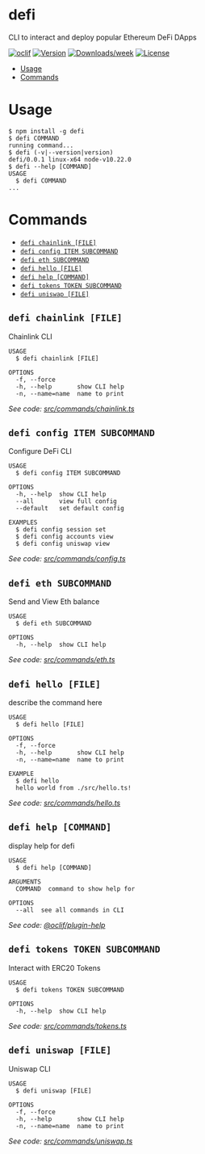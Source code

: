 defi
====

CLI to interact and deploy popular Ethereum DeFi DApps

[![oclif](https://img.shields.io/badge/cli-oclif-brightgreen.svg)](https://oclif.io)
[![Version](https://img.shields.io/npm/v/defi.svg)](https://npmjs.org/package/defi)
[![Downloads/week](https://img.shields.io/npm/dw/defi.svg)](https://npmjs.org/package/defi)
[![License](https://img.shields.io/npm/l/defi.svg)](https://github.com/leovigna/defi/blob/master/package.json)

<!-- toc -->
* [Usage](#usage)
* [Commands](#commands)
<!-- tocstop -->
# Usage
<!-- usage -->
```sh-session
$ npm install -g defi
$ defi COMMAND
running command...
$ defi (-v|--version|version)
defi/0.0.1 linux-x64 node-v10.22.0
$ defi --help [COMMAND]
USAGE
  $ defi COMMAND
...
```
<!-- usagestop -->
# Commands
<!-- commands -->
* [`defi chainlink [FILE]`](#defi-chainlink-file)
* [`defi config ITEM SUBCOMMAND`](#defi-config-item-subcommand)
* [`defi eth SUBCOMMAND`](#defi-eth-subcommand)
* [`defi hello [FILE]`](#defi-hello-file)
* [`defi help [COMMAND]`](#defi-help-command)
* [`defi tokens TOKEN SUBCOMMAND`](#defi-tokens-token-subcommand)
* [`defi uniswap [FILE]`](#defi-uniswap-file)

## `defi chainlink [FILE]`

Chainlink CLI

```
USAGE
  $ defi chainlink [FILE]

OPTIONS
  -f, --force
  -h, --help       show CLI help
  -n, --name=name  name to print
```

_See code: [src/commands/chainlink.ts](https://github.com/leovigna/defi/blob/v0.0.1/src/commands/chainlink.ts)_

## `defi config ITEM SUBCOMMAND`

Configure DeFi CLI

```
USAGE
  $ defi config ITEM SUBCOMMAND

OPTIONS
  -h, --help  show CLI help
  --all       view full config
  --default   set default config

EXAMPLES
  $ defi config session set
  $ defi config accounts view
  $ defi config uniswap view
```

_See code: [src/commands/config.ts](https://github.com/leovigna/defi/blob/v0.0.1/src/commands/config.ts)_

## `defi eth SUBCOMMAND`

Send and View Eth balance

```
USAGE
  $ defi eth SUBCOMMAND

OPTIONS
  -h, --help  show CLI help
```

_See code: [src/commands/eth.ts](https://github.com/leovigna/defi/blob/v0.0.1/src/commands/eth.ts)_

## `defi hello [FILE]`

describe the command here

```
USAGE
  $ defi hello [FILE]

OPTIONS
  -f, --force
  -h, --help       show CLI help
  -n, --name=name  name to print

EXAMPLE
  $ defi hello
  hello world from ./src/hello.ts!
```

_See code: [src/commands/hello.ts](https://github.com/leovigna/defi/blob/v0.0.1/src/commands/hello.ts)_

## `defi help [COMMAND]`

display help for defi

```
USAGE
  $ defi help [COMMAND]

ARGUMENTS
  COMMAND  command to show help for

OPTIONS
  --all  see all commands in CLI
```

_See code: [@oclif/plugin-help](https://github.com/oclif/plugin-help/blob/v3.2.0/src/commands/help.ts)_

## `defi tokens TOKEN SUBCOMMAND`

Interact with ERC20 Tokens

```
USAGE
  $ defi tokens TOKEN SUBCOMMAND

OPTIONS
  -h, --help  show CLI help
```

_See code: [src/commands/tokens.ts](https://github.com/leovigna/defi/blob/v0.0.1/src/commands/tokens.ts)_

## `defi uniswap [FILE]`

Uniswap CLI

```
USAGE
  $ defi uniswap [FILE]

OPTIONS
  -f, --force
  -h, --help       show CLI help
  -n, --name=name  name to print
```

_See code: [src/commands/uniswap.ts](https://github.com/leovigna/defi/blob/v0.0.1/src/commands/uniswap.ts)_
<!-- commandsstop -->
